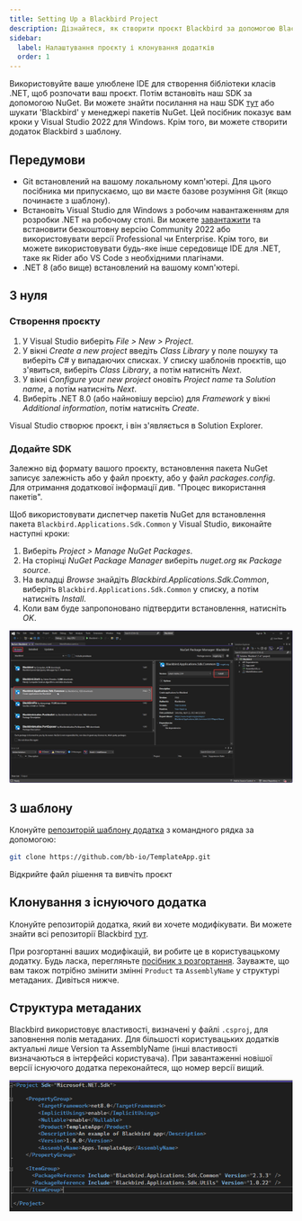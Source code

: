 ```yaml
---
title: Setting Up a Blackbird Project
description: Дізнайтеся, як створити проєкт Blackbird за допомогою Blackbird SDK.
sidebar:
  label: Налаштування проєкту і клонування додатків
  order: 1
---
```


Використовуйте ваше улюблене IDE для створення бібліотеки класів .NET, щоб розпочати ваш проєкт. Потім встановіть наш SDK за допомогою NuGet. Ви можете знайти посилання на наш SDK [тут](https://www.nuget.org/packages/Blackbird.Applications.Sdk.Common) або шукати 'Blackbird' у менеджері пакетів NuGet. Цей посібник показує вам кроки у Visual Studio 2022 для Windows. Крім того, ви можете створити додаток Blackbird з шаблону.

## Передумови

- Git встановлений на вашому локальному комп'ютері. Для цього посібника ми припускаємо, що ви маєте базове розуміння Git (якщо починаєте з шаблону).
- Встановіть Visual Studio для Windows з робочим навантаженням для розробки .NET на робочому столі. Ви можете [завантажити](https://visualstudio.microsoft.com/) та встановити безкоштовну версію Community 2022 або використовувати версії Professional чи Enterprise. Крім того, ви можете використовувати будь-яке інше середовище IDE для .NET, таке як Rider або VS Code з необхідними плагінами.
- .NET 8 (або вище) встановлений на вашому комп'ютері.

## З нуля

### Створення проєкту

1. У Visual Studio виберіть _File > New > Project_.
2. У вікні _Create a new project_ введіть _Class Library_ у поле пошуку та виберіть _C#_ у випадаючих списках. У списку шаблонів проєктів, що з'явиться, виберіть _Class Library_, а потім натисніть _Next_.
3. У вікні _Configure your new project_ оновіть _Project name_ та _Solution name_, а потім натисніть _Next_.
4. Виберіть .NET 8.0 (або найновішу версію) для _Framework_ у вікні _Additional information_, потім натисніть _Create_.

Visual Studio створює проєкт, і він з'являється в Solution Explorer.

### Додайте SDK

Залежно від формату вашого проєкту, встановлення пакета NuGet записує залежність або у файл проєкту, або у файл _packages.config_. Для отримання додаткової інформації див. "Процес використання пакетів".

Щоб використовувати диспетчер пакетів NuGet для встановлення пакета `Blackbird.Applications.Sdk.Common` у Visual Studio, виконайте наступні кроки:

1. Виберіть _Project > Manage NuGet Packages_.
2. На сторінці _NuGet Package Manager_ виберіть _nuget.org_ як _Package source_.
3. На вкладці _Browse_ знайдіть _Blackbird.Applications.Sdk.Common_, виберіть `Blackbird.Applications.Sdk.Common` у списку, а потім натисніть _Install_.
4. Коли вам буде запропоновано підтвердити встановлення, натисніть _OK_.

![nuget](../../../../assets/docs/nuget.png)

## З шаблону

Клонуйте [репозиторій шаблону додатка](https://github.com/bb-io/TemplateApp) з командного рядка за допомогою:

```bash
git clone https://github.com/bb-io/TemplateApp.git
```

Відкрийте файл рішення та вивчіть проєкт

## Клонування з існуючого додатка

Клонуйте репозиторій додатка, який ви хочете модифікувати. Ви можете знайти всі репозиторії Blackbird [тут](https://github.com/orgs/bb-io/repositories).

При розгортанні ваших модифікацій, ви робите це в користувацькому додатку. Будь ласка, перегляньте [посібник з розгортання](/blackbird-docs/sdk/deploying). Зауважте, що вам також потрібно змінити змінні `Product` та `AssemblyName` у структурі метаданих. Дивіться нижче.

## Структура метаданих

Blackbird використовує властивості, визначені у файлі `.csproj`, для заповнення полів метаданих. Для більшості користувацьких додатків актуальні лише Version та AssemblyName (інші властивості визначаються в інтерфейсі користувача). При завантаженні новішої версії існуючого додатка переконайтеся, що номер версії вищий.

![nuget](../../../../assets/docs/csproj.png)